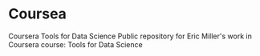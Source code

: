 # Coursea
Coursera Tools for Data Science
Public repository for Eric Miller's work in Coursera course: Tools for Data Science
